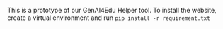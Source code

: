 This is  a prototype of our GenAI4Edu Helper tool. 
To install the website, create a virtual environment and run 
```pip install -r requirement.txt```
